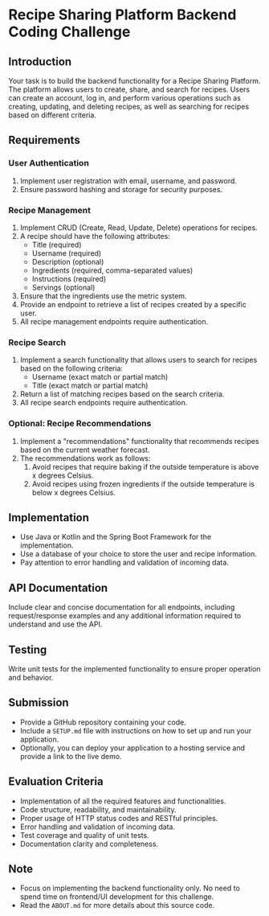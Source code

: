# Recipe Sharing Platform Backend Coding Challenge

## Introduction
Your task is to build the backend functionality for a Recipe Sharing Platform. The platform allows users to create, share, and search for recipes. Users can create an account, log in, and perform various operations such as creating, updating, and deleting recipes, as well as searching for recipes based on different criteria.

## Requirements
### User Authentication

1. Implement user registration with email, username, and password.
3. Ensure password hashing and storage for security purposes.

### Recipe Management

1. Implement CRUD (Create, Read, Update, Delete) operations for recipes.
2. A recipe should have the following attributes:
    * Title (required)
    * Username (required)
    * Description (optional)
    * Ingredients (required, comma-separated values)
    * Instructions (required)
    * Servings (optional)
3. Ensure that the ingredients use the metric system.
4. Provide an endpoint to retrieve a list of recipes created by a specific user.
5. All recipe management endpoints require authentication.

### Recipe Search

1. Implement a search functionality that allows users to search for recipes based on the following criteria:
    * Username (exact match or partial match)
    * Title (exact match or partial match)
2. Return a list of matching recipes based on the search criteria.
4. All recipe search endpoints require authentication.

### Optional: Recipe Recommendations

1. Implement a "recommendations" functionality that recommends recipes based on the current weather forecast.
2. The recommendations work as follows:
    1. Avoid recipes that require baking if the outside temperature is above x degrees Celsius.
    2. Avoid recipes using frozen ingredients if the outside temperature is below x degrees Celsius.

## Implementation

* Use Java or Kotlin and the Spring Boot Framework for the implementation.
* Use a database of your choice to store the user and recipe information.
* Pay attention to error handling and validation of incoming data.

## API Documentation
Include clear and concise documentation for all endpoints, including request/response examples and any additional 
information required to understand and use the API.

## Testing
Write unit tests for the implemented functionality to ensure proper operation and behavior.

## Submission

* Provide a GitHub repository containing your code.
* Include a `SETUP.md` file with instructions on how to set up and run your application.
* Optionally, you can deploy your application to a hosting service and provide a link to the live demo.

## Evaluation Criteria

* Implementation of all the required features and functionalities.
* Code structure, readability, and maintainability.
* Proper usage of HTTP status codes and RESTful principles.
* Error handling and validation of incoming data.
* Test coverage and quality of unit tests.
* Documentation clarity and completeness.

## Note
* Focus on implementing the backend functionality only. No need to spend time on frontend/UI development for this challenge.
* Read the `ABOUT.md` for more details about this source code.